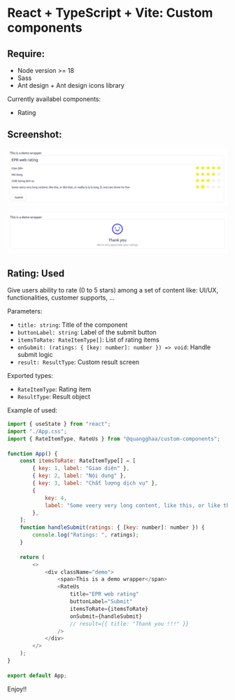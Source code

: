 # React + TypeScript + Vite: Custom components

## Require:

-   Node version >= 18
-   Sass
-   Ant design + Ant design icons library

Currently availabel components:

-   Rating

## Screenshot:

![alt text](https://github.com/quangghaa/custom-components/blob/main/public/rate_us/sreen_rating.png)

![alt text](https://github.com/quangghaa/custom-components/blob/main/public/rate_us/screen_rating-result.png)

## Rating: Used

Give users ability to rate (0 to 5 stars) among a set of content like: UI/UX, functionalities, customer supports, ...

Parameters:

-   `title: string`: Title of the component
-   `buttonLabel: string`: Label of the submit button
-   `itemsToRate: RateItemType[]`: List of rating items
-   `onSubmit: (ratings: { [key: number]: number }) => void`: Handle submit logic
-   `result: ResultType`: Custom result screen

Exported types:

-   `RateItemType`: Rating item
-   `ResultType`: Result object

Example of used:

```js
import { useState } from "react";
import "./App.css";
import { RateItemType, RateUs } from "@quangghaa/custom-components";

function App() {
    const itemsToRate: RateItemType[] = [
        { key: 1, label: "Giao diện" },
        { key: 2, label: "Nội dung" },
        { key: 3, label: "Chất lượng dịch vụ" },
        {
            key: 4,
            label: "Some veery very long content, like this, or like that, or reallly ly ly ly long :D, one two three for five",
        },
    ];
    function handleSubmit(ratings: { [key: number]: number }) {
        console.log("Ratings: ", ratings);
    }

    return (
        <>
            <div className="demo">
                <span>This is a demo wrapper</span>
                <RateUs
                    title="EPR web rating"
                    buttonLabel="Submit"
                    itemsToRate={itemsToRate}
                    onSubmit={handleSubmit}
                    // result={{ title: "Thank you !!!" }}
                />
            </div>
        </>
    );
}

export default App;
```
Enjoy!!
